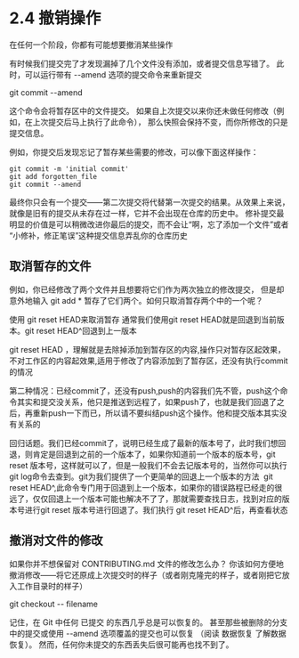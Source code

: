 # 2.4 撤销操作

在任何一个阶段，你都有可能想要撤消某些操作

有时候我们提交完了才发现漏掉了几个文件没有添加，或者提交信息写错了。 此时，可以运行带有 --amend 选项的提交命令来重新提交

git commit --amend

这个命令会将暂存区中的文件提交。 如果自上次提交以来你还未做任何修改（例如，在上次提交后马上执行了此命令）， 那么快照会保持不变，而你所修改的只是提交信息。

例如，你提交后发现忘记了暂存某些需要的修改，可以像下面这样操作：

```git
git commit -m 'initial commit'
git add forgotten_file
git commit --amend
```

最终你只会有一个提交——第二次提交将代替第一次提交的结果。从效果上来说，就像是旧有的提交从未存在过一样，它并不会出现在仓库的历史中。
修补提交最明显的价值是可以稍微改进你最后的提交，而不会让“啊，忘了添加一个文件”或者 “小修补，修正笔误”这种提交信息弄乱你的仓库历史

## 取消暂存的文件

 例如，你已经修改了两个文件并且想要将它们作为两次独立的修改提交， 但是却意外地输入 git add * 暂存了它们两个。如何只取消暂存两个中的一个呢？

 使用 git reset HEAD来取消暂存
 通常我们使用git reset HEAD就是回退到当前版本。git reset HEAD^回退到上一版本

 git reset HEAD ，理解就是去除掉添加到暂存区的内容,操作只对暂存区起效果，不对工作区的内容起效果,适用于修改了内容添加到了暂存区，还没有执行commit的情况

 第二种情况：已经commit了，还没有push,push的内容我们先不管，push这个命令其实和提交没关系，他只是推送到远程了，如果push了，也就是我们回退了之后，再重新push一下而已，所以请不要纠结push这个操作。他和提交版本其实没有关系的

 回归话题。我们已经commit了，说明已经生成了最新的版本号了，此时我们想回退，则肯定是回退到之前的一个版本了，如果你知道前一个版本的版本号，git reset 版本号，这样就可以了，但是一般我们不会去记版本号的，当然你可以执行git log命令去查到。git为我们提供了一个更简单的回退上一个版本的方法  git reset HEAD^,此命令专门用于回退到上一个版本，如果你的错误路程已经走的很远了，仅仅回退上一个版本可能也解决不了了，那就需要查找日志，找到对应的版本号进行git reset 版本号进行回退了。我们执行 git reset HEAD^后，再查看状态

## 撤消对文件的修改

如果你并不想保留对 CONTRIBUTING.md 文件的修改怎么办？ 你该如何方便地撤消修改——将它还原成上次提交时的样子（或者刚克隆完的样子，或者刚把它放入工作目录时的样子）

git checkout -- filename

记住，在 Git 中任何 已提交 的东西几乎总是可以恢复的。 甚至那些被删除的分支中的提交或使用 --amend 选项覆盖的提交也可以恢复 （阅读 数据恢复 了解数据恢复）。 然而，任何你未提交的东西丢失后很可能再也找不到了。

